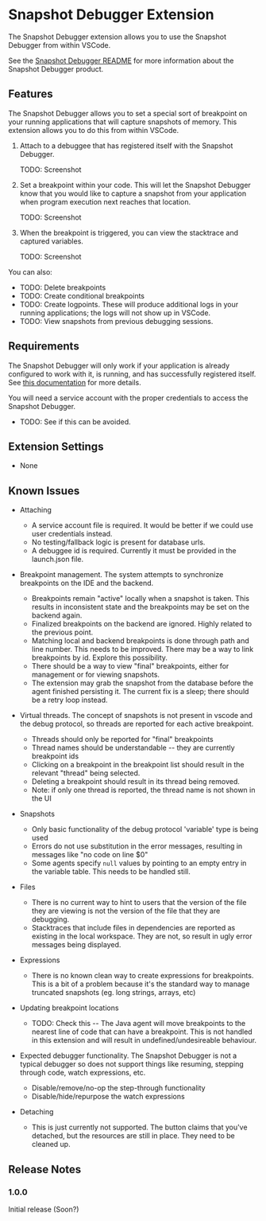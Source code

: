 # Snapshot Debugger Extension

The Snapshot Debugger extension allows you to use the Snapshot Debugger from within VSCode.

See the [Snapshot Debugger README][snapshot-debugger-readme]
for more information about the Snapshot Debugger product.

## Features

The Snapshot Debugger allows you to set a special sort of breakpoint on your running applications
that will capture snapshots of memory.  This extension allows you to do this from within VSCode.

1.  Attach to a debuggee that has registered itself with the Snapshot Debugger.

    TODO: Screenshot

1.  Set a breakpoint within your code.  This will let the Snapshot Debugger know that you would like to capture a snapshot from your application when program execution next reaches that location.

    TODO: Screenshot

1.  When the breakpoint is triggered, you can view the stacktrace and captured variables.

    TODO: Screenshot

You can also:

*  TODO: Delete breakpoints
*  TODO: Create conditional breakpoints
*  TODO: Create logpoints.  These will produce additional logs in your running applications; the logs will not show up in VSCode.
*  TODO: View snapshots from previous debugging sessions.

## Requirements

The Snapshot Debugger will only work if your application is already configured to work with it, is running, and has successfully registered itself.  See [this documentation][setting-up-in-application] for more details.

You will need a service account with the proper credentials to access the Snapshot Debugger.
*  TODO: See if this can be avoided.

## Extension Settings

* None

## Known Issues

* Attaching
  * A service account file is required.  It would be better if we could use user credentials instead.
  * No testing/fallback logic is present for database urls.
  * A debuggee id is required.  Currently it must be provided in the launch.json file.

* Breakpoint management. The system attempts to synchronize breakpoints on the IDE and the backend.
  * Breakpoints remain "active" locally when a snapshot is taken.  This results in inconsistent state and the breakpoints may be set on the backend again.
  * Finalized breakpoints on the backend are ignored.  Highly related to the previous point.
  * Matching local and backend breakpoints is done through path and line number.  This needs to be improved.  There may be a way to link breakpoints by id.  Explore this possibility.
  * There should be a way to view "final" breakpoints, either for management or for viewing snapshots.
  * The extension may grab the snapshot from the database before the agent finished persisting it.  The current fix is a sleep; there should be a retry loop instead.

* Virtual threads.  The concept of snapshots is not present in vscode and the debug protocol, so threads
  are reported for each active breakpoint.
  * Threads should only be reported for "final" breakpoints
  * Thread names should be understandable -- they are currently breakpoint ids
  * Clicking on a breakpoint in the breakpoint list should result in the relevant "thread" being selected.
  * Deleting a breakpoint should result in its thread being removed.
  * Note: if only one thread is reported, the thread name is not shown in the UI

* Snapshots
  * Only basic functionality of the debug protocol 'variable' type is being used
  * Errors do not use substitution in the error messages, resulting in messages like "no code on line $0"
  * Some agents specify `null` values by pointing to an empty entry in the variable table.  This needs to be handled still.

* Files
  * There is no current way to hint to users that the version of the file they are viewing is not the version of the file that they are debugging.
  * Stacktraces that include files in dependencies are reported as existing in the local workspace.  They are not, so result in ugly error messages being displayed.

* Expressions
  * There is no known clean way to create expressions for breakpoints.  This is a bit of a problem because it's the standard way to manage truncated snapshots (eg. long strings, arrays, etc)

* Updating breakpoint locations
  * TODO: Check this -- The Java agent will move breakpoints to the nearest line of code that can have a breakpoint.  This is not handled in this extension and will result in undefined/undesireable behaviour.

* Expected debugger functionality.  The Snapshot Debugger is not a typical debugger so does not support things like resuming, stepping through code, watch expressions, etc.
  * Disable/remove/no-op the step-through functionality
  * Disable/hide/repurpose the watch expressions

* Detaching
  * This is just currently not supported.  The button claims that you've detached, but the resources are still in place.  They need to be cleaned up.

## Release Notes

### 1.0.0

Initial release (Soon?)


[snapshot-debugger-readme]: https://github.com/GoogleCloudPlatform/snapshot-debugger#readme
[setting-up-in-application]: https://github.com/GoogleCloudPlatform/snapshot-debugger#set-up-snapshot-debugger-in-your-google-cloud-project